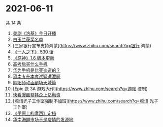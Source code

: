 # 2021-06-11

共 14 条

<!-- BEGIN -->
<!-- 最后更新时间 Fri Jun 11 2021 12:08:49 GMT+0800 (China Standard Time) -->

1. [美剧《洛基》今日开播](https://www.zhihu.com/search?q=洛基)
2. [白玉兰获奖名单](https://www.zhihu.com/search?q=白玉兰)
3. [三家银行宣布支持鸿蒙](https://www.zhihu.com/search?q=银行 鸿蒙)
4. [《一人之下》 530 话](https://www.zhihu.com/search?q=一人之下)
5. [《原神》1.6 版本更新](https://www.zhihu.com/search?q=原神)
6. [高考后买什么手机](https://www.zhihu.com/search?q=高考后手机)
7. [华为手机是比亚迪造的？](https://www.zhihu.com/search?q=华为手机)
8. [河南专升本考试疑遭泄题](https://www.zhihu.com/search?q=河南专升本)
9. [阴阳师动画剧场天域篇](https://www.zhihu.com/search?q=阴阳师)
10. [Epic 送 3A 游戏大作](https://www.zhihu.com/search?q=游戏 控制)
11. [快看漫画获韩企上亿融资](https://www.zhihu.com/search?q=快看漫画)
12. [腾讯光子工作室强制不加班](https://www.zhihu.com/search?q=腾讯 光子工作室)
13. [《平原上的摩西》定档](https://www.zhihu.com/search?q=平原上的摩西)
14. [华南海鲜市场不是疫情的发源地](https://www.zhihu.com/search?q=华南海鲜市场)

<!-- END -->
